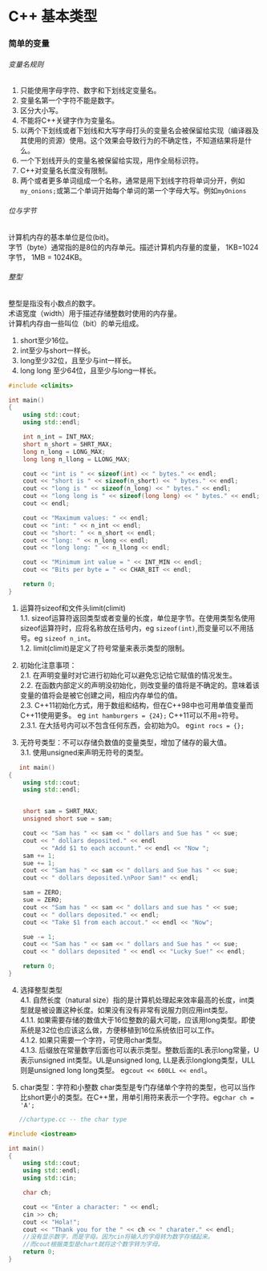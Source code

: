 # C++ 基本类型
### 简单的变量
 ###### 变量名规则
  1. 只能使用字母字符、数字和下划线定变量名。   
  2. 变量名第一个字符不能是数字。   
  3. 区分大小写。   
  4. 不能将C++关键字作为变量名。   
  5. 以两个下划线或者下划线和大写字母打头的变量名会被保留给实现（编译器及其使用的资源）使用。这个效果会导致行为的不确定性，不知道结果将是什么。   
  6. 一个下划线开头的变量名被保留给实现，用作全局标识符。   
  7. C++对变量名长度没有限制。
  8. 两个或者更多单词组成一个名称，通常是用下划线字符将单词分开，例如 `my_onions;`或第二个单词开始每个单词的第一个字母大写。例如`myOnions`    
 ###### 位与字节 
  计算机内存的基本单位是位(bit)。    
  字节（byte）通常指的是8位的内存单元。描述计算机内存量的度量， 1KB=1024字节， 1MB = 1024KB。    
 ###### 整型
  整型是指没有小数点的数字。    
  术语宽度（width）用于描述存储整数时使用的内存量。    
  计算机内存由一些叫位（bit）的单元组成。    

  1. short至少16位。   
  2. int至少与short一样长。    
  3. long至少32位，且至少与int一样长。   
  4. long long 至少64位，且至少与long一样长。 

```c++
#include <climits>

int main()
{
    using std::cout;
    using std::endl;

    int n_int = INT_MAX;
    short n_short = SHRT_MAX;
    long n_long = LONG_MAX;
    long long n_llong = LLONG_MAX;

    cout << "int is " << sizeof(int) << " bytes." << endl;
    cout << "short is " << sizeof(n_short) << " bytes." << endl;
    cout << "long is " << sizeof(n_long) << " bytes." << endl;
    cout << "long long is " << sizeof(long long) << " bytes." << endl;
    cout << endl;

    cout << "Maximum values: " << endl;
    cout << "int: " << n_int << endl;
    cout << "short: " << n_short << endl;
    cout << "long: " << n_long << endl;
    cout << "long long: " << n_llong << endl;

    cout << "Minimum int value = " << INT_MIN << endl;
    cout << "Bits per byte = " << CHAR_BIT << endl;

    return 0;
}
```   
  1. 运算符sizeof和文件头limit(climit)    
   1.1. sizeof运算符返回类型或者变量的长度，单位是字节。在使用类型名使用sizeof运算符时，应将名称放在括号内，eg `sizeof(int)`,而变量可以不用括号。eg `sizeof n_int`。    
   1.2. limit(climit)是定义了符号常量来表示类型的限制。   
  2. 初始化注意事项：   
   2.1. 在声明变量时对它进行初始化可以避免忘记给它赋值的情况发生。   
   2.2. 在函数内部定义的声明没初始化，则改变量的值将是不确定的。意味着该变量的值将会是被它创建之间，相应内存单位的值。  
   2.3. C++11初始化方式，用于数组和结构，但在C++98中也可用单值变量而C++11使用更多。 eg `int hamburgers = {24};` C++11可以不用=符号。   
    2.3.1. 在大括号内可以不包含任何东西，会初始为0。 eg`int rocs = {};`   
  
  3. 无符号类型：不可以存储负数值的变量类型，增加了储存的最大值。    
   3.1. 使用unsigned来声明无符号的类型。   
   ```c++
      int main()
   { 
       using std::cout;
       using std::endl;

 
       short sam = SHRT_MAX;
       unsigned short sue = sam;
 
       cout << "Sam has " << sam << " dollars and Sue has " << sue;
       cout << " dollars deposited." << endl
            << "Add $1 to each account." << endl << "Now ";
       sam += 1;
       sue += 1;
       cout << "Sam has " << sam << " dollars and Sue has " << sue;
       cout << " dollars deposited.\nPoor Sam!" << endl;

       sam = ZERO;
       sue = ZERO;
       cout << "Sam has " << sam << " dollars and sue has " << sue;
       cout << " dollars deposited." << endl;
       cout << "Take $1 from each accout." << endl << "Now";
 
       sue -= 1;
       cout << "Sam has " << sam << " dollars and Sue has " << sue;
       cout << " dollars deposited " << endl << "Lucky Sue!" << endl;
 
       return 0;
  }
   ```
  
  4. 选择整型类型  
   4.1. 自然长度（natural size）指的是计算机处理起来效率最高的长度，int类型就是被设置这种长度。如果没有没有非常有说服力则应用int类型。   
    4.1.1. 如果需要存储的数值大于16位整数的最大可能，应该用long类型。即使系统是32位也应该这么做，方便移植到16位系统依旧可以工作。  
    4.1.2. 如果只需要一个字符，可使用char类型。   
    4.1.3. 后缀放在常量数字后面也可以表示类型。整数后面的L表示long常量，U表示unsigned int类型。UL是unsigned long, LL是表示longlong类型，ULL则是unsigned long long类型。 eg`cout << 600LL << endl`。 

  5. char类型：字符和小整数
   char类型是专门存储单个字符的类型，也可以当作比short更小的类型。在C++里，用单引用符来表示一个字符。eg`char ch = 'A';`    
```c++
   //chartype.cc -- the char type

#include <iostream>

int main()
{
    using std::cout;
    using std::endl;
    using std::cin;

    char ch;

    cout << "Enter a character: " << endl;
    cin >> ch;
    cout << "Hola!";
    cout << "Thank you for the " << ch << " charater." << endl; 
    //没有显示数字，而是字母。因为cin将输入的字母转为数字存储起来。
    //而cout根据类型是chart就将这个数字转为字母。
    return 0;
}
```
